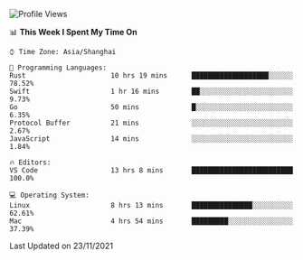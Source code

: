<!--START_SECTION:waka-->
![Profile Views](http://img.shields.io/badge/Profile%20Views-4-blue)

📊 **This Week I Spent My Time On** 

```text
⌚︎ Time Zone: Asia/Shanghai

💬 Programming Languages: 
Rust                     10 hrs 19 mins      ███████████████████░░░░░░   78.52% 
Swift                    1 hr 16 mins        ██░░░░░░░░░░░░░░░░░░░░░░░   9.73% 
Go                       50 mins             █░░░░░░░░░░░░░░░░░░░░░░░░   6.35% 
Protocol Buffer          21 mins             ░░░░░░░░░░░░░░░░░░░░░░░░░   2.67% 
JavaScript               14 mins             ░░░░░░░░░░░░░░░░░░░░░░░░░   1.84%

🔥 Editors: 
VS Code                  13 hrs 8 mins       █████████████████████████   100.0%

💻 Operating System: 
Linux                    8 hrs 13 mins       ███████████████░░░░░░░░░░   62.61% 
Mac                      4 hrs 54 mins       █████████░░░░░░░░░░░░░░░░   37.39%

```


 Last Updated on 23/11/2021
<!--END_SECTION:waka-->
